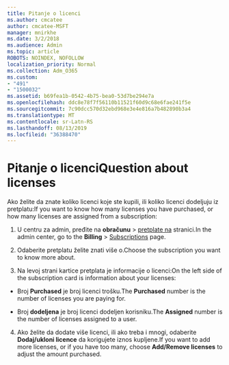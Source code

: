 ```yaml
---
title: Pitanje o licenci
ms.author: cmcatee
author: cmcatee-MSFT
manager: mnirkhe
ms.date: 3/2/2018
ms.audience: Admin
ms.topic: article
ROBOTS: NOINDEX, NOFOLLOW
localization_priority: Normal
ms.collection: Adm_O365
ms.custom:
- "491"
- "1500032"
ms.assetid: b69fea1b-0542-4b75-bea0-53d7be294e7a
ms.openlocfilehash: ddc8e78f7f56110b11521f60d9c68e6fae241f5e
ms.sourcegitcommit: 7c90dcc570d32ebd968e3e4e816a7b482890b3a4
ms.translationtype: MT
ms.contentlocale: sr-Latn-RS
ms.lasthandoff: 08/13/2019
ms.locfileid: "36388470"
---
```

# <a name="question-about-licenses"></a><span data-ttu-id="e115c-102">Pitanje o licenci</span><span class="sxs-lookup"><span data-stu-id="e115c-102">Question about licenses</span></span>

<span data-ttu-id="e115c-103">Ako želite da znate koliko licenci koje ste kupili, ili koliko licenci dodeljuju iz pretplatu:</span><span class="sxs-lookup"><span data-stu-id="e115c-103">If you want to know how many licenses you have purchased, or how many licenses are assigned from a subscription:</span></span>
  
1. <span data-ttu-id="e115c-104">U centru za admin, pređite na **obračunu** \> [pretplate na](https://go.microsoft.com/fwlink/p/?linkid=842054) stranici.</span><span class="sxs-lookup"><span data-stu-id="e115c-104">In the admin center, go to the **Billing** \> [Subscriptions](https://go.microsoft.com/fwlink/p/?linkid=842054) page.</span></span>

2. <span data-ttu-id="e115c-105">Odaberite pretplatu želite znati više o.</span><span class="sxs-lookup"><span data-stu-id="e115c-105">Choose the subscription you want to know more about.</span></span>

3. <span data-ttu-id="e115c-106">Na levoj strani kartice pretplata je informacije o licenci:</span><span class="sxs-lookup"><span data-stu-id="e115c-106">On the left side of the subscription card is information about your licenses:</span></span>

  - <span data-ttu-id="e115c-107">Broj **Purchased** je broj licenci trošku.</span><span class="sxs-lookup"><span data-stu-id="e115c-107">The **Purchased** number is the number of licenses you are paying for.</span></span>

  - <span data-ttu-id="e115c-108">Broj **dodeljena** je broj licenci dodeljen korisniku.</span><span class="sxs-lookup"><span data-stu-id="e115c-108">The **Assigned** number is the number of licenses assigned to a user.</span></span>

4. <span data-ttu-id="e115c-109">Ako želite da dodate više licenci, ili ako treba i mnogi, odaberite **Dodaj/ukloni licence** da korigujete iznos kupljene.</span><span class="sxs-lookup"><span data-stu-id="e115c-109">If you want to add more licenses, or if you have too many, choose **Add/Remove licenses** to adjust the amount purchased.</span></span>